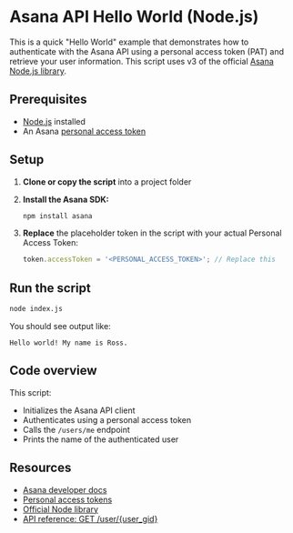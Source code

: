 # Asana API Hello World (Node.js)

This is a quick "Hello World" example that demonstrates how to authenticate with the Asana API using a personal access token (PAT) and retrieve your user information. This script uses v3 of the official [Asana Node.js library](https://github.com/Asana/node-asana).

## Prerequisites

- [Node.js](https://nodejs.org/) installed
- An Asana [personal access token](https://developers.asana.com/docs/personal-access-token)

## Setup

1. **Clone or copy the script** into a project folder
2. **Install the Asana SDK:**

   ```bash
   npm install asana
   ```

3. **Replace** the placeholder token in the script with your actual Personal Access Token:

   ```js
   token.accessToken = '<PERSONAL_ACCESS_TOKEN>'; // Replace this
   ```

## Run the script

```bash
node index.js
```

You should see output like:

```
Hello world! My name is Ross.
```

## Code overview

This script:

- Initializes the Asana API client
- Authenticates using a personal access token
- Calls the `/users/me` endpoint
- Prints the name of the authenticated user

## Resources

- [Asana developer docs](https://developers.asana.com/docs)
- [Personal access tokens](https://developers.asana.com/docs/personal-access-token)
- [Official Node library](https://github.com/Asana/node-asana)
- [API reference: GET /user/{user_gid}](https://developers.asana.com/reference/getuser) 